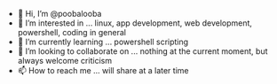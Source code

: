 - 👋 Hi, I’m @poobalooba
- 👀 I’m interested in ... linux, app development, web development, powershell, coding in general
- 🌱 I’m currently learning ... powershell scripting
- 💞️ I’m looking to collaborate on ... nothing at the current moment, but always welcome criticism
- 📫 How to reach me ... will share at a later time

<!---
poobalooba/poobalooba is a ✨ special ✨ repository because its `README.md` (this file) appears on your GitHub profile.
You can click the Preview link to take a look at your changes.
--->
